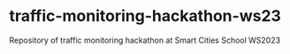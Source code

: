 # traffic-monitoring-hackathon-ws23
Repository of traffic monitoring hackathon at Smart Cities School WS2023
